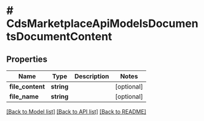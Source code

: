 # # CdsMarketplaceApiModelsDocumentsDocumentContent

## Properties

Name | Type | Description | Notes
------------ | ------------- | ------------- | -------------
**file_content** | **string** |  | [optional]
**file_name** | **string** |  | [optional]

[[Back to Model list]](../../README.md#models) [[Back to API list]](../../README.md#endpoints) [[Back to README]](../../README.md)
